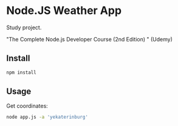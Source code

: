 # Node.JS Weather App

Study project.

"The Complete Node.js Developer Course (2nd Edition) " (Udemy)

## Install

````bash
npm install
````

## Usage

Get coordinates:
````bash
node app.js -a 'yekaterinburg'
````
